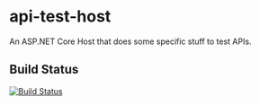 # api-test-host
An ASP.NET Core Host that does some specific stuff to test APIs.

## Build Status
[![Build Status](https://masch0212.visualstudio.com/MaSch/_apis/build/status/MaSch0212.api-test-host?branchName=main)](https://masch0212.visualstudio.com/MaSch/_build/latest?definitionId=6&branchName=main)